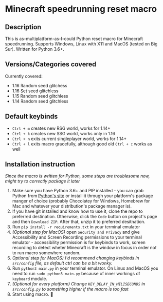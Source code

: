# Minecraft speedrunning reset macro

## Description

This is as-multiplatform-as-I-could Python reset macro for Minecraft speedrunning. Supports Windows, Linux with X11 and MacOS (tested on Big Sur). Written for Python 3.6+.

## Versions/Categories covered

Currently covered:

* 1.16 Random seed glitchess
* 1.16 Set seed glitchless
* 1.15 Random seed glitchless
* 1.14 Random seed glitchless

## Default keybinds

* `Ctrl + m` creates new RSG world, works for 1.14+
* `Ctrl + k` creates new SSG world, works only in 1.16
* `Ctrl + n` exits current singleplayer world, works for 1.14+
* `Ctrl + l` exits macro gracefully, although good old `Ctrl + c` works as well

## Installation instruction

_Since the macro is written for Python, some steps are troublesome now, might try to correctly package it later_

1. Make sure you have Python 3.6+ and PIP installed - you can grab Python from [Python's site](https://www.python.org/) or install it through your platform's package manger of choice (probably Chocolatey for Windows, Homebrew for Mac and whatever your distribution's package manager is).
2. If you have git installed and know how to use it, clone the repo to preferred destination. Otherwise, click the `Code` button on project's page and then `Download ZIP`. After that, unzip it to preferred desitnation.
3. Run `pip install -r requirements.txt` in your terminal emulator
4. _(Optional step for MacOS)_ open `Security and Privacy` and give Accessibility and Screen Recording permissions to your terminal emulator - accessibility permission is for keybinds to work, screen recording to detect wheter Minecraft is the window in focus in order not to run macro somewhere random.
5. _Optional step for MacOS) I'd recommend changing keybinds in `src/config` file, as default ctrl can be a bit wonky._
6. Run `python3 main.py` in your terminal emulator. On Linux and MacOS you need to run `sudo python3 main.py` because of inner workings of `keyboard` module.
7. _(Optional for every platform) Change `KEY_DELAY_IN_MILISECONDS` in `src/config.py` to something higher if the macro is too fast_
8. Start using macro. 🤷

